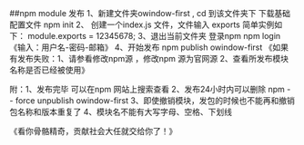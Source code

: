 ##npm module 发布
 1、新建文件夹owindow-first , cd 到该文件夹下 下载基础配置文件
    npm init
2、 创建一个index.js 文件，文件输入 exports  简单实例如下：
    module.exports = 12345678;
3、退出当前文件夹 登录npm
    npm login 《输入：用户名-密码-邮箱》
4、开始发布 
    npm publish owindow-first 
    《如果有发布失败：1、请参看修改npm源 ，修改npm 源为官网源
                                        2、查看所发布模块名称是否已经被使用》

附：1、发布完毕 可以在npm 网站上搜索查看
        2、发布24小时内可以删除
            npm - - force unpublish owindow-first
        3、即使撤销模块，发包的时候也不能再和撤销包名称和版本重复了
        4、模块名不能有大写字母、空格、下划线

《看你骨骼精奇，贡献社会大任就交给你了！》